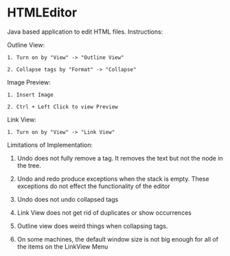 # HTMLEditor
Java based application to edit HTML files.
Instructions:

  Outline View:

    1. Turn on by "View" -> "Outline View"

    2. Collapse tags by "Format" -> "Collapse"


  Image Preview:

    1. Insert Image

    2. Ctrl + Left Click to view Preview


  Link View:

    1. Turn on by "View" -> "Link View"


Limitations of Implementation:

  1. Undo does not fully remove a tag. It removes the text but not the node in the tree.


  2. Undo and redo produce exceptions when the stack is empty. These exceptions do not effect the functionality of the editor


  3. Undo does not undo collapsed tags


  4. Link View does not get rid of duplicates or show occurrences


  5. Outline view does weird things when collapsing tags.


  6. On some machines, the default window size is not big enough for all of the items on the LinkView Menu


  
